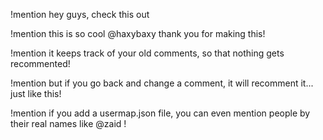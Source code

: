 !mention hey guys, check this out 






!mention this is so cool @haxybaxy thank you for making this!



!mention it keeps track of your old comments, so that nothing gets recommented!



!mention but if you go back and change a comment, it will recomment it... just like this!




!mention if you add a usermap.json file, you can even mention people by their real names like @zaid !
